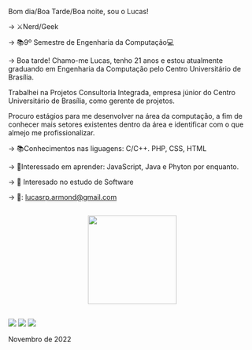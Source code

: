 Bom dia/Boa Tarde/Boa noite, sou o Lucas!

-> ⚔️Nerd/Geek 

-> 📚9º Semestre de Engenharia da Computação💻

-> Boa tarde! Chamo-me Lucas, tenho 21 anos e estou atualmente graduando em Engenharia da Computação pelo Centro Universitário de Brasília.

Trabalhei na Projetos Consultoria Integrada, empresa júnior do Centro Universitário de Brasília, como gerente de projetos.

Procuro estágios para me desenvolver na área da computação, a fim de conhecer mais setores existentes dentro da área e identificar com o que almejo me profissionalizar.


-> 📚Conhecimentos nas liguagens: C/C++. PHP, CSS, HTML

-> 📗Interessado em aprender: JavaScript, Java e Phyton por enquanto.

-> 🤔 Interesado no estudo de Software

-> 📩: lucasrp.armond@gmail.com

##

<div align="center">
  <a href="https://github.com/lucasrp9054">
  <img height="180em" src="https://github-readme-stats.vercel.app/api?username=lucasrp9054&show_icons=true&theme=blue&include_all_commits=true&count_private=true"/>
  
</div>

##

<div> 
  
  <a href = "mailto:-> 📩: lucasrp.armond@gmail.com"><img src="https://img.shields.io/badge/-Gmail-%23333?style=for-the-badge&logo=gmail&logoColor=white" target="_blank"></a>
  <a href="https://www.instagram.com/lucasrp.armond" target="_blank"><img src="https://img.shields.io/badge/-Instagram-%23E4405F?style=for-the-badge&logo=instagram&logoColor=white" target="_blank"></a>
  <a href="https://www.linkedin.com/in/lucas-ribeiro-de-paula-471440209/" target="_blank"><img src="https://img.shields.io/badge/-LinkedIn-%230077B5?style=for-the-badge&logo=linkedin&logoColor=white" target="_blank"></a> 
  
 Novembro de 2022

